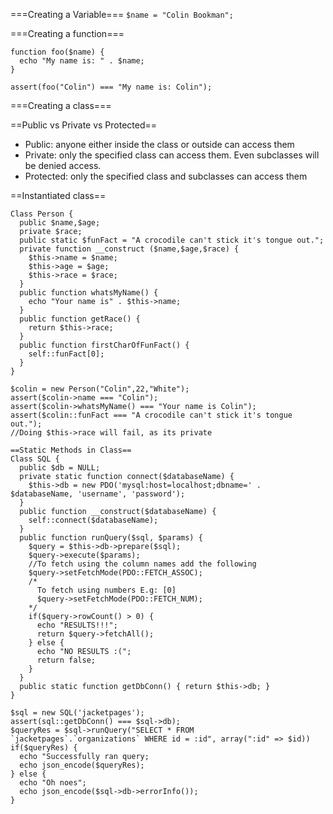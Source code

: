 ===Creating a Variable===
```$name = "Colin Bookman";```

===Creating a function===
```
function foo($name) {
  echo "My name is: " . $name;
}

assert(foo("Colin") === "My name is: Colin");
```
===Creating a class===

==Public vs Private vs Protected==
  * Public: anyone either inside the class or outside can access them
  * Private: only the specified class can access them. Even subclasses will be denied access.
  * Protected: only the specified class and subclasses can access them

==Instantiated class==
```
Class Person {
  public $name,$age;
  private $race;
  public static $funFact = "A crocodile can't stick it's tongue out.";
  private function __construct ($name,$age,$race) {
    $this->name = $name;
    $this->age = $age;
    $this->race = $race;
  }
  public function whatsMyName() {
    echo "Your name is" . $this->name;
  }
  public function getRace() {
    return $this->race;
  }
  public function firstCharOfFunFact() {
    self::funFact[0];
  }
}

$colin = new Person("Colin",22,"White");
assert($colin->name === "Colin");
assert($colin->whatsMyName() === "Your name is Colin");
assert($colin::funFact === "A crocodile can't stick it's tongue out.");
//Doing $this->race will fail, as its private

==Static Methods in Class==
Class SQL {
  public $db = NULL;
  private static function connect($databaseName) {
    $this->db = new PDO('mysql:host=localhost;dbname=' . $databaseName, 'username', 'password');
  }
  public function __construct($databaseName) {
    self::connect($databaseName);
  }
  public function runQuery($sql, $params) {
    $query = $this->db->prepare($sql);
    $query->execute($params);
    //To fetch using the column names add the following
    $query->setFetchMode(PDO::FETCH_ASSOC);
    /*
      To fetch using numbers E.g: [0]
      $query->setFetchMode(PDO::FETCH_NUM);
    */
    if($query->rowCount() > 0) {
      echo "RESULTS!!!";
      return $query->fetchAll();
    } else {
      echo "NO RESULTS :(";
      return false;
    }
  }
  public static function getDbConn() { return $this->db; }
}

$sql = new SQL('jacketpages');
assert(sql::getDbConn() === $sql->db);
$queryRes = $sql->runQuery("SELECT * FROM `jacketpages`.`organizations` WHERE id = :id", array(":id" => $id))
if($queryRes) {
  echo "Successfully ran query;
  echo json_encode($queryRes);
} else {
  echo "Oh noes";
  echo json_encode($sql->db->errorInfo());
}
```

